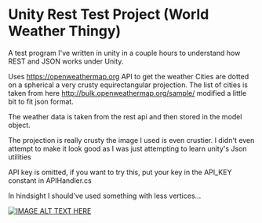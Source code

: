# Unity Rest Test Project (World Weather Thingy)
A test program I've written in unity in a couple hours to understand how REST and JSON works under Unity.

Uses https://openweathermap.org API to get the weather 
Cities are dotted on a spherical a very crusty equirectangular projection.
The list of cities is taken from here http://bulk.openweathermap.org/sample/ modified a little bit to fit json format.

The weather data is taken from the rest api and then stored in the model object.

The projection is really crusty the image I used is even crustier. I didn't even attempt to make it look good as I was just attempting to learn unity's Json utilities


API key is omitted, if you want to try this, put your key in the API_KEY constant in APIHandler.cs

In hindsight I should've used something with less vertices...

[![IMAGE ALT TEXT HERE](https://github.com/Math-Man/RESTUnity/blob/main/pg.gif)](https://github.com/Math-Man/RESTUnity/blob/main/pg.gif)

